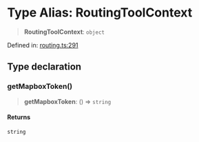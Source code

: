 # Type Alias: RoutingToolContext

> **RoutingToolContext**: `object`

Defined in: [routing.ts:291](https://github.com/GeoDaCenter/openassistant/blob/36f516b8229288259590b2d9dab3b10cbfc3cbfd/packages/osm/src/routing.ts#L291)

## Type declaration

### getMapboxToken()

> **getMapboxToken**: () => `string`

#### Returns

`string`
